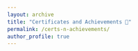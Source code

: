 ```yaml
---
layout: archive
title: "Certificates and Achievements 📜"
permalink: /certs-n-achievements/
author_profile: true
---
```



<script src="https://flackr.github.io/scroll-timeline/dist/scroll-timeline.js"></script>

<div id="parallax">
    <![test](/images/pfp1.jpg)>
</div>

<script>
    document.getElementById('parallax').animate(
        { transform: ['translateY(0)', 'translateY(100px)']},
        { fill: 'both',
          timeline: new ScrollTimeline({
            source: document.documentElement,
          }),
          rangeStart: new CSSUnitValue(0, 'px'),
          rangeEnd: new CSSUnitValue(200, 'px'),
        });
</script>
